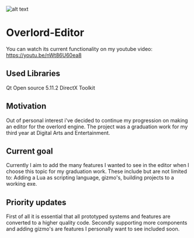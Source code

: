 ![alt text](https://i.imgur.com/g4NRVnB.png)
# Overlord-Editor
You can watch its current functionality on my youtube video: https://youtu.be/nWt86U60ea8

## Used Libraries
Qt Open source 5.11.2
DirectX Toolkit

## Motivation
Out of personal interest i've decided to continue my progression on making an editor for the overlord engine. The project was a graduation work for my third year at Digital Arts and Entertainment.

## Current goal
Currently I aim to add the many features I wanted to see in the editor when I choose this topic for my graduation work. These include but are not limited to: Adding a Lua as scripting language, gizmo's, building projects to a working exe.

## Priority updates
First of all it is essential that all prototyped systems and features are converted to a higher quality code.
Secondly supporting more components and adding gizmo's are features I personally want to see included soon.
